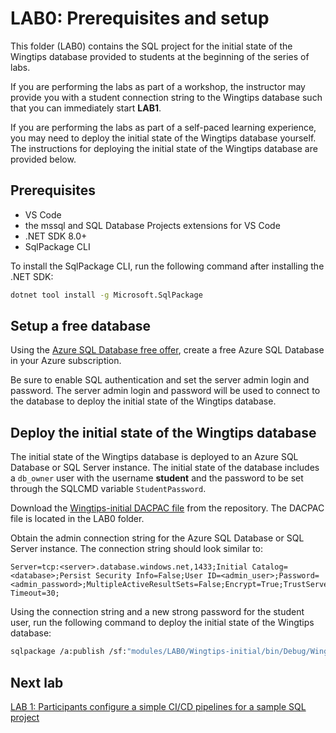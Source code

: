 # LAB0: Prerequisites and setup

This folder (LAB0) contains the SQL project for the initial state of the Wingtips database provided to students at the beginning of the series of labs. 

If you are performing the labs as part of a workshop, the instructor may provide you with a student connection string to the Wingtips database such that you can immediately start **LAB1**.

If you are performing the labs as part of a self-paced learning experience, you may need to deploy the initial state of the Wingtips database yourself. The instructions for deploying the initial state of the Wingtips database are provided below.

## Prerequisites

- VS Code
- the mssql and SQL Database Projects extensions for VS Code
- .NET SDK 8.0+
- SqlPackage CLI

To install the SqlPackage CLI, run the following command after installing the .NET SDK:

```bash
dotnet tool install -g Microsoft.SqlPackage
```

## Setup a free database

Using the [Azure SQL Database free offer](https://learn.microsoft.com/en-us/azure/azure-sql/database/free-offer), create a free Azure SQL Database in your Azure subscription.

Be sure to enable SQL authentication and set the server admin login and password. The server admin login and password will be used to connect to the database to deploy the initial state of the Wingtips database.

## Deploy the initial state of the Wingtips database

The initial state of the Wingtips database is deployed to an Azure SQL Database or SQL Server instance. The initial state of the database includes a `db_owner` user with the username **student** and the password to be set through the SQLCMD variable `StudentPassword`.

Download the [Wingtips-initial DACPAC file](Wingtips-initial.dacpac) from the repository. The DACPAC file is located in the LAB0 folder.

Obtain the admin connection string for the Azure SQL Database or SQL Server instance. The connection string should look similar to:

```text
Server=tcp:<server>.database.windows.net,1433;Initial Catalog=<database>;Persist Security Info=False;User ID=<admin_user>;Password=<admin_password>;MultipleActiveResultSets=False;Encrypt=True;TrustServerCertificate=False;Connection Timeout=30;
```

Using the connection string and a new strong password for the student user, run the following command to deploy the initial state of the Wingtips database:

```bash
sqlpackage /a:publish /sf:"modules/LAB0/Wingtips-initial/bin/Debug/Wingtips-initial.dacpac" /tcs:"<connection string here>" /v:StudentPassword=<new student password>
```

## Next lab

[LAB 1: Participants configure a simple CI/CD pipelines for a sample SQL project](../LAB1/README.md)
